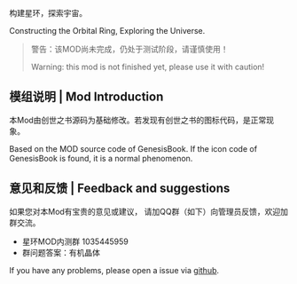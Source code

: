 构建星环，探索宇宙。

Constructing the Orbital Ring, Exploring the Universe.

> 警告：该MOD尚未完成，仍处于测试阶段，请谨慎使用！
>
> Warning: this mod is not finished yet, please use it with caution!

## 模组说明 | Mod Introduction

本Mod由创世之书源码为基础修改。若发现有创世之书的图标代码，是正常现象。

Based on the MOD source code of GenesisBook. If the icon code of GenesisBook is found, it is a normal phenomenon.

## 意见和反馈 | Feedback and suggestions

如果您对本Mod有宝贵的意见或建议，
请加QQ群（如下）向管理员反馈，欢迎加群交流。

- 星环MOD内测群 1035445959
- 群问题答案：有机晶体

If you have any problems, please open a issue via [github](https://github.com/ProfessorCat305/Cosmogenesis-MOD).
